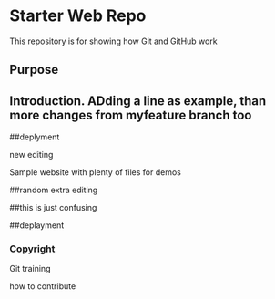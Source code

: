# Starter Web Repo

This repository is for showing how Git and GitHub work

## Purpose
## Introduction. ADding a line as example, than more changes from myfeature branch too
##deplyment

new editing



Sample website with plenty of files for demos

##random extra editing

##this is just confusing

##deplayment

### Copyright
Git training

how to contribute